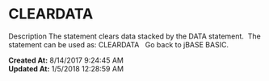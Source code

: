 # CLEARDATA

Description The statement clears data stacked by the DATA statement.  The statement can be used as: CLEARDATA   Go back to jBASE BASIC.  

**Created At:** 8/14/2017 9:24:45 AM  
**Updated At:** 1/5/2018 12:28:59 AM  

